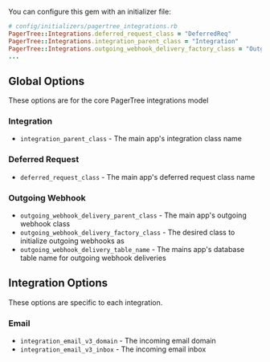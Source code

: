 You can configure this gem with an initializer file:
```ruby
# config/initializers/pagertree_integrations.rb
PagerTree::Integrations.deferred_request_class = "DeferredReq"
PagerTree::Integrations.integration_parent_class = "Integration"
PagerTree::Integrations.outgoing_webhook_delivery_factory_class = "OutgoingWebhookDeliv"
...
```

## Global Options
These options are for the core PagerTree integrations model

### Integration
- `integration_parent_class` - The main app's integration class name

### Deferred Request
- `deferred_request_class` - The main app's deferred request class name

### Outgoing Webhook
- `outgoing_webhook_delivery_parent_class` - The main app's outgoing webhook class
- `outgoing_webhook_delivery_factory_class` - The desired class to initialize outgoing webhooks as
- `outgoing_webhook_delivery_table_name` - The mains app's database table name for outgoing webhook deliveries

## Integration Options
These options are specific to each integration.

### Email
- `integration_email_v3_domain` - The incoming email domain
- `integration_email_v3_inbox` - The incoming email inbox
